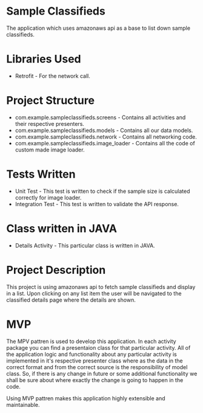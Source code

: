 # Sample Classifieds

The application which uses amazonaws api as a base to list down sample classifieds.

# Libraries Used
 
  *  Retrofit - For the network call.

# Project Structure

  *  com.example.sampleclassifieds.screens - Contains all activities and their respective presenters.
  *  com.example.sampleclassifieds.models - Contains all our data models.
  *  com.example.sampleclassifieds.network - Contains all networking code.
  *  com.example.sampleclassifieds.image_loader - Contains all the code of custom made image loader.
  
# Tests Written

  *  Unit Test - This test is written to check if the sample size is calculated correctly for image loader.
  *  Integration Test - This test is written to validate the API response.
  
# Class written in JAVA

  *  Details Activity - This particular class is written in JAVA.

# Project Description

This project is using amazonaws api to fetch sample classifieds and display in a list. Upon clicking on any list item the user will be navigated to the classified details page where the details are shown.

# MVP

The MPV pattren is used to develop this application. In each activity package you can find a presentaion class for that particular activity. All of the application logic and functionality about any particular activity is implemented in it's respective presenter class where as the data in the correct format and from the correct source is the responsibility of model class. So, if there is any change in future or some additional functionality we shall be sure about where exactly the change is going to happen in the code.

Using MVP pattren makes this application highly extensible and maintainable.
